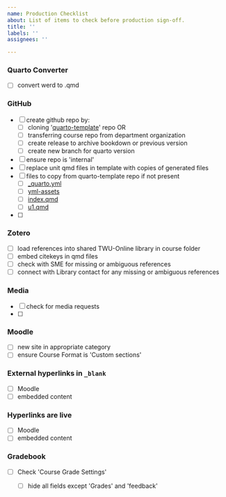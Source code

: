 ```yaml
---
name: Production Checklist
about: List of items to check before production sign-off.
title: ''
labels: ''
assignees: ''

---
```

### Quarto Converter

- [ ] convert werd to .qmd

### GitHub

- [ ] create github repo by:
  - [ ]  cloning '[quarto-template](https://github.com/TWUOnline/quarto-template)' repo OR
  - [ ]  transferring course repo from department organization 
    - [ ]  create release to archive bookdown or previous version
    - [ ]  create new branch for quarto version
- [ ] ensure repo is 'internal'
- [ ] replace unit qmd files in template with copies of generated files
- [ ] files to copy from quarto-template repo if not present
  - [ ] [_quarto.yml](https://github.com/cmadland/quarto-template/blob/99d9bb00b9511ec81af6dc1402708ff054ebe302/_quarto.yml)
  - [ ] [yml-assets](https://github.com/cmadland/quarto-template/blob/99d9bb00b9511ec81af6dc1402708ff054ebe302/yml-assets)
  - [ ] [index.qmd](https://github.com/cmadland/quarto-template/blob/f81218f81a76d16d63e360bacbf8bf5c0ad48755/index.qmd) 
  - [ ] [u1.qmd](https://github.com/cmadland/quarto-template/blob/7ff75298b5fd76601ee9ef1a0537651355278ae3/u1.qmd)
- [ ] 

### Zotero
- [ ] load references into shared TWU-Online library in course folder
- [ ] embed citekeys in qmd files
- [ ] check with SME for missing or ambiguous references
- [ ] connect with Library contact for any missing or ambiguous references

### Media

- [ ] check for media requests
- [ ] 

### Moodle

- [ ] new site in appropriate category 
- [ ] ensure Course Format is 'Custom sections'

### External hyperlinks in `_blank`

- [ ] Moodle
- [ ] embedded content

### Hyperlinks are live
- [ ] Moodle
- [ ] embedded content

### Gradebook
- [ ] Check 'Course Grade Settings'
  - [ ] hide all fields except 'Grades' and 'feedback'

